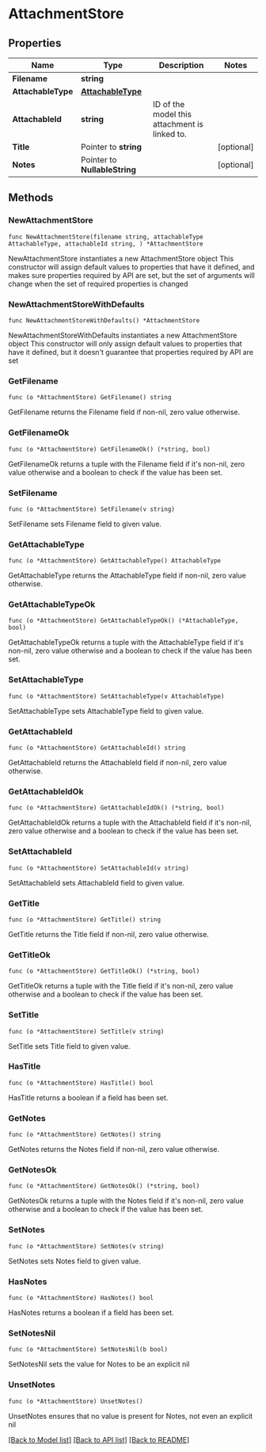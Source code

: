 # AttachmentStore

## Properties

Name | Type | Description | Notes
------------ | ------------- | ------------- | -------------
**Filename** | **string** |  | 
**AttachableType** | [**AttachableType**](AttachableType.md) |  | 
**AttachableId** | **string** | ID of the model this attachment is linked to. | 
**Title** | Pointer to **string** |  | [optional] 
**Notes** | Pointer to **NullableString** |  | [optional] 

## Methods

### NewAttachmentStore

`func NewAttachmentStore(filename string, attachableType AttachableType, attachableId string, ) *AttachmentStore`

NewAttachmentStore instantiates a new AttachmentStore object
This constructor will assign default values to properties that have it defined,
and makes sure properties required by API are set, but the set of arguments
will change when the set of required properties is changed

### NewAttachmentStoreWithDefaults

`func NewAttachmentStoreWithDefaults() *AttachmentStore`

NewAttachmentStoreWithDefaults instantiates a new AttachmentStore object
This constructor will only assign default values to properties that have it defined,
but it doesn't guarantee that properties required by API are set

### GetFilename

`func (o *AttachmentStore) GetFilename() string`

GetFilename returns the Filename field if non-nil, zero value otherwise.

### GetFilenameOk

`func (o *AttachmentStore) GetFilenameOk() (*string, bool)`

GetFilenameOk returns a tuple with the Filename field if it's non-nil, zero value otherwise
and a boolean to check if the value has been set.

### SetFilename

`func (o *AttachmentStore) SetFilename(v string)`

SetFilename sets Filename field to given value.


### GetAttachableType

`func (o *AttachmentStore) GetAttachableType() AttachableType`

GetAttachableType returns the AttachableType field if non-nil, zero value otherwise.

### GetAttachableTypeOk

`func (o *AttachmentStore) GetAttachableTypeOk() (*AttachableType, bool)`

GetAttachableTypeOk returns a tuple with the AttachableType field if it's non-nil, zero value otherwise
and a boolean to check if the value has been set.

### SetAttachableType

`func (o *AttachmentStore) SetAttachableType(v AttachableType)`

SetAttachableType sets AttachableType field to given value.


### GetAttachableId

`func (o *AttachmentStore) GetAttachableId() string`

GetAttachableId returns the AttachableId field if non-nil, zero value otherwise.

### GetAttachableIdOk

`func (o *AttachmentStore) GetAttachableIdOk() (*string, bool)`

GetAttachableIdOk returns a tuple with the AttachableId field if it's non-nil, zero value otherwise
and a boolean to check if the value has been set.

### SetAttachableId

`func (o *AttachmentStore) SetAttachableId(v string)`

SetAttachableId sets AttachableId field to given value.


### GetTitle

`func (o *AttachmentStore) GetTitle() string`

GetTitle returns the Title field if non-nil, zero value otherwise.

### GetTitleOk

`func (o *AttachmentStore) GetTitleOk() (*string, bool)`

GetTitleOk returns a tuple with the Title field if it's non-nil, zero value otherwise
and a boolean to check if the value has been set.

### SetTitle

`func (o *AttachmentStore) SetTitle(v string)`

SetTitle sets Title field to given value.

### HasTitle

`func (o *AttachmentStore) HasTitle() bool`

HasTitle returns a boolean if a field has been set.

### GetNotes

`func (o *AttachmentStore) GetNotes() string`

GetNotes returns the Notes field if non-nil, zero value otherwise.

### GetNotesOk

`func (o *AttachmentStore) GetNotesOk() (*string, bool)`

GetNotesOk returns a tuple with the Notes field if it's non-nil, zero value otherwise
and a boolean to check if the value has been set.

### SetNotes

`func (o *AttachmentStore) SetNotes(v string)`

SetNotes sets Notes field to given value.

### HasNotes

`func (o *AttachmentStore) HasNotes() bool`

HasNotes returns a boolean if a field has been set.

### SetNotesNil

`func (o *AttachmentStore) SetNotesNil(b bool)`

 SetNotesNil sets the value for Notes to be an explicit nil

### UnsetNotes
`func (o *AttachmentStore) UnsetNotes()`

UnsetNotes ensures that no value is present for Notes, not even an explicit nil

[[Back to Model list]](../README.md#documentation-for-models) [[Back to API list]](../README.md#documentation-for-api-endpoints) [[Back to README]](../README.md)


